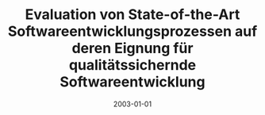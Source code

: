 ---
abstract: ''
authors:
- Stefan Heil
date: '2003-01-01'
featured: false
links:
- name: Publik
  url: https://publik.tuwien.ac.at/showentry.php?ID=138160&lang=1
publication_types:
- '7'
publishDate: '2003-01-01'
title: Evaluation von State-of-the-Art Softwareentwicklungsprozessen auf deren Eignung
  für qualitätssichernde Softwareentwicklung
url_pdf: ''
---